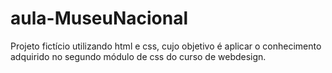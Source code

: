 # aula-MuseuNacional
Projeto fictício utilizando html e css, cujo objetivo é aplicar o conhecimento adquirido no segundo módulo de css do curso de webdesign.
